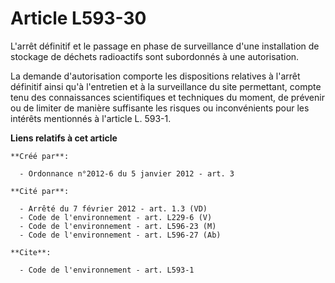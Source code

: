 # Article L593-30

L'arrêt définitif et le passage en phase de surveillance d'une installation de stockage de déchets radioactifs sont
subordonnés à une autorisation. 

La demande d'autorisation comporte les dispositions relatives à l'arrêt définitif ainsi qu'à l'entretien et à la surveillance
du site permettant, compte tenu des connaissances scientifiques et techniques du moment, de prévenir ou de limiter de manière
suffisante les risques ou inconvénients pour les intérêts mentionnés à l'article L. 593-1.

**Liens relatifs à cet article**

	**Créé par**:

	  - Ordonnance n°2012-6 du 5 janvier 2012 - art. 3

	**Cité par**:

	  - Arrêté du 7 février 2012 - art. 1.3 (VD)
	  - Code de l'environnement - art. L229-6 (V)
	  - Code de l'environnement - art. L596-23 (M)
	  - Code de l'environnement - art. L596-27 (Ab)

	**Cite**:

	  - Code de l'environnement - art. L593-1
